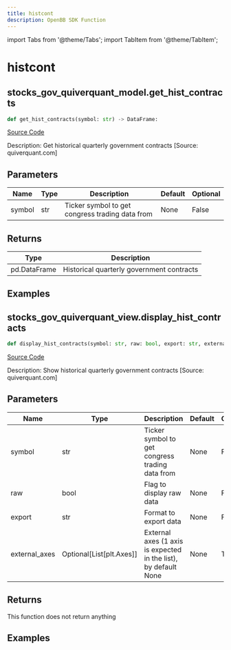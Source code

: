 ```yaml
---
title: histcont
description: OpenBB SDK Function
---
```


import Tabs from '@theme/Tabs';
import TabItem from '@theme/TabItem';

# histcont

<Tabs>
<TabItem value="model" label="Model" default>

## stocks_gov_quiverquant_model.get_hist_contracts

```python title='openbb_terminal/stocks/government/quiverquant_model.py'
def get_hist_contracts(symbol: str) -> DataFrame:
```
[Source Code](https://github.com/OpenBB-finance/OpenBBTerminal/tree/main/openbb_terminal/stocks/government/quiverquant_model.py#L139)

Description: Get historical quarterly government contracts [Source: quiverquant.com]

## Parameters

| Name | Type | Description | Default | Optional |
| ---- | ---- | ----------- | ------- | -------- |
| symbol | str | Ticker symbol to get congress trading data from | None | False |

## Returns

| Type | Description |
| ---- | ----------- |
| pd.DataFrame | Historical quarterly government contracts |

## Examples



</TabItem>
<TabItem value="view" label="View">

## stocks_gov_quiverquant_view.display_hist_contracts

```python title='openbb_terminal/stocks/government/quiverquant_view.py'
def display_hist_contracts(symbol: str, raw: bool, export: str, external_axes: Optional[List[matplotlib.axes._axes.Axes]]) -> None:
```
[Source Code](https://github.com/OpenBB-finance/OpenBBTerminal/tree/main/openbb_terminal/stocks/government/quiverquant_view.py#L547)

Description: Show historical quarterly government contracts [Source: quiverquant.com]

## Parameters

| Name | Type | Description | Default | Optional |
| ---- | ---- | ----------- | ------- | -------- |
| symbol | str | Ticker symbol to get congress trading data from | None | False |
| raw | bool | Flag to display raw data | None | False |
| export | str | Format to export data | None | False |
| external_axes | Optional[List[plt.Axes]] | External axes (1 axis is expected in the list), by default None | None | True |

## Returns

This function does not return anything

## Examples



</TabItem>
</Tabs>